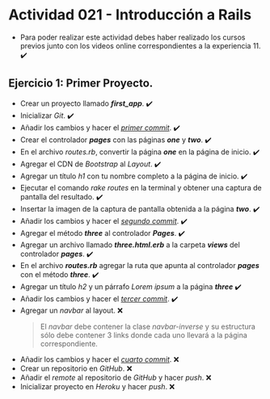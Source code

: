 # Actividad 021 - Introducción a Rails

- Para poder realizar este actividad debes haber realizado los cursos previos junto con los videos online correspondientes a la experiencia 11. :heavy_check_mark:

## Ejercicio 1: Primer Proyecto.

- Crear un proyecto llamado ***first_app***. :heavy_check_mark:
- Inicializar *Git*. :heavy_check_mark:
- Añadir los cambios y hacer el <u>*primer commit*</u>. :heavy_check_mark:
- Crear el controlador ***pages*** con las páginas ***one*** y ***two***. :heavy_check_mark:
- En el archivo *routes.rb*, convertir la página ***one*** en la página de inicio. :heavy_check_mark:
- Agregar el CDN de *Bootstrap* al *Layout*. :heavy_check_mark:
- Agregar un título *h1* con tu nombre completo a la página de inicio. :heavy_check_mark:
- Ejecutar el comando *rake routes* en la terminal y obtener una captura de pantalla del resultado. :heavy_check_mark:
- Insertar la imagen de la captura de pantalla obtenida a la página ***two***. :heavy_check_mark:
- Añadir los cambios y hacer el <u>*segundo commit*</u>. :heavy_check_mark:
- Agregar el método ***three*** al controlador ***Pages***. :heavy_check_mark:
- Agregar un archivo llamado ***three.html.erb*** a la carpeta ***views*** del controlador ***pages***. :heavy_check_mark:
- En el archivo ***routes.rb*** agregar la ruta que apunta al controlador ***pages*** con el método ***three***. :heavy_check_mark:
- Agregar un título *h2* y un párrafo *Lorem ipsum* a la página ***three*** :heavy_check_mark:
- Añadir los cambios y hacer el <u>*tercer commit*</u>. :heavy_check_mark:
- Agregar un *navbar* al layout. :x:
  > El *navbar* debe contener la clase *navbar-inverse* y su estructura sólo debe contener 3 links donde cada uno llevará a la página correspondiente.
- Añadir los cambios y hacer el <u>*cuarto commit*</u>. :x:
- Crear un repositorio en *GitHub*. :x:
- Añadir el *remote* al repositorio de *GitHub* y hacer *push*. :x:
- Inicializar proyecto en *Heroku* y hacer *push*. :x:
